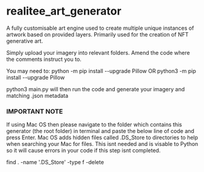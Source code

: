 # realitee_art_generator
A fully customisable art engine used to create multiple unique instances of artwork based on provided layers. Primarily used for the creation of NFT generative art.

Simply upload your imagery into relevant folders. Amend the code where the comments instruct you to.

You may need to: python -m pip install --upgrade Pillow OR python3 -m pip install --upgrade Pillow

python3 main.py will then run the code and generate your imagery and matching .json metadata

### IMPORTANT NOTE ###
If using Mac OS then please navigate to the folder which contains this generator (the root folder) in terminal and paste the below line of code and press Enter. Mac OS adds hidden files called .DS_Store to directories to help when searching your Mac for files. This isnt needed and is visable to Python so it will cause errors in your code if this step isnt completed.

find . -name '.DS_Store' -type f -delete